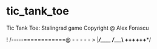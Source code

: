 # tic_tank_toe
Tic Tank Toe: Stalingrad game
Copyright @ Alex Forascu

 !      /-----\============@  -  -  -  -  -  >
 |_____/_______\_____
/____________________\\
 \+__+__+__+__+__+__*/
